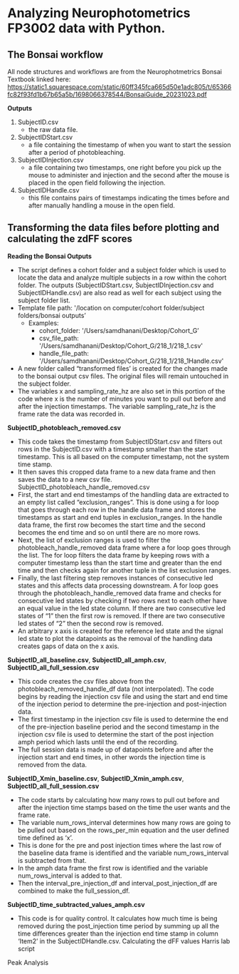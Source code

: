 # Analyzing Neurophotometrics FP3002 data with Python.

## The Bonsai workflow
All node structures and workflows are from the Neurophotmetrics Bonsai Textbook linked here:
https://static1.squarespace.com/static/60ff345fca665d50e1adc805/t/65366fc82f93fd1b67b65a5b/1698066378544/BonsaiGuide_20231023.pdf

**Outputs**
1. SubjectID.csv
   - the raw data file.
2. SubjectIDStart.csv
   - a file containing the timestamp of when you want to start the session after a period of photobleaching.
3. SubjectIDInjection.csv
   - a file containing two timestamps, one right before you pick up the mouse to administer and injection and the second after the mouse is placed in the open field following the injection.
4. SubjectIDHandle.csv
   - this file contains pairs of timestamps indicating the times before and after manually handling a mouse in the open field. 

## Transforming the data files before plotting and calculating the zdFF scores

**Reading the Bonsai Outputs**

- The script defines a cohort folder and a subject folder which is used to locate the data and analyze multiple subjects in a row within the cohort folder. The outputs (SubjectIDStart.csv, SubjectIDInjection.csv and SubjectIDHandle.csv) are also read as well for each subject using the subject folder list.
- Template file path: '/location on computer/cohort folder/subject folders/bonsai outputs’
  - Examples:
    - cohort_folder: '/Users/samdhanani/Desktop/Cohort_G’
    - csv_file_path: '/Users/samdhanani/Desktop/Cohort_G/218_1/218_1.csv'
    - handle_file_path: '/Users/samdhanani/Desktop/Cohort_G/218_1/218_1Handle.csv'
- A new folder called “transformed files’ is created for the changes made to the bonsai output csv files. The original files will remain untouched in the subject folder.
- The variables x and sampling_rate_hz are also set in this portion of the code where x is the number of minutes you want to pull out before and after the injection timestamps. The variable sampling_rate_hz is the frame rate the data was recorded in. 

**SubjectID_photobleach_removed.csv**

- This code takes the timestamp from SubjectIDStart.csv and filters out rows in the SubjectID.csv with a timestamp smaller than the start timestamp. This is all based on the computer timestamp, not the system time stamp.
- It then saves this cropped data frame to a new data frame and then saves the data to a new csv file.
SubjectID_photobleach_handle_removed.csv
- First, the start and end timestamps of the handling data are extracted to an empty list called “exclusion_ranges”. This is done using a for loop that goes through each row in the handle data frame and stores the timestamps as start and end tuples in exclusion_ranges. In the handle data frame, the first row becomes the start time and the second becomes the end time and so on until there are no more rows.
- Next, the list of exclusion ranges is used to filter the photobleach_handle_removed data frame where a for loop goes through the list. The for loop filters the data frame by keeping rows with a computer timestamp less than the start time and greater than the end time and then checks again for another tuple in the list exclusion ranges.
- Finally, the last filtering step removes instances of consecutive led states and this affects data processing downstream. A for loop goes through the photobleach_handle_removed data frame and checks for consecutive led states by checking if two rows next to each other have an equal value in the led state column. If there are two consecutive led states of “1” then the first row is removed. If there are two consecutive led states of “2” then the second row is removed.
- An arbitrary x axis is created for the reference led state and the signal led state to plot the datapoints as the removal of the handling data creates gaps of data on the x axis.

**SubjectID_all_baseline.csv**, **SubjectID_all_amph.csv**, **SubjectID_all_full_session.csv**

- This code creates the csv files above from the photobleach_removed_handle_df data (not interpolated). The code begins by reading the injection csv file and using the start and end time of the injection period to determine the pre-injection and post-injection data.
- The first timestamp in the injection csv file is used to determine the end of the pre-injection baseline period and the second timestamp in the injection csv file is used to determine the start of the post injection amph period which lasts until the end of the recording.
- The full session data is made up of datapoints before and after the injection start and end times, in other words the injection time is removed from the data.

**SubjectID_Xmin_baseline.csv**, **SubjectID_Xmin_amph.csv**, **SubjectID_all_full_session.csv**

- The code starts by calculating how many rows to pull out before and after the injection time stamps based on the time the user wants and the frame rate.
- The variable num_rows_interval determines how many rows are going to be pulled out based on the rows_per_min equation and the user defined time defined as ‘x’.
- This is done for the pre and post injection times where the last row of the baseline data frame is identified and the variable num_rows_interval is subtracted from that.
- In the amph data frame the first row is identified and the variable num_rows_interval is added to that.
- Then the interval_pre_injection_df and interval_post_injection_df are combined to make the full_session_df.

**SubjectID_time_subtracted_values_amph.csv**

- This code is for quality control. It calculates how much time is being removed during the post_injection time period by summing up all the time differences greater than the injection end time stamp in column ‘Item2’ in the SubjectIDHandle.csv. 
Calculating the dFF values
Harris lab script

Peak Analysis

